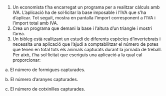 1. Un economista t’ha encarregat un programa per a realitzar càlculs amb IVA. L’aplicació ha de sol·licitar la base imposable i l’IVA que s’ha d’aplicar. Tot seguit, mostra en pantalla l’import corresponent a l’IVA i l’import total amb IVA.
2. Crea un programa que demani la base i l’altura d’un triangle i mostri l’àrea.
3. Un biòleg està realitzant un estudi de diferents espècies d’invertebrats i necessita una aplicació que l’ajudi a comptabilitzar el número de potes que tenen en total tots els animals capturats durant la jornada de treball. Per això, t’ha sol·licitat que escriguis una aplicació a la qual cal proporcionar:
   
  a. El número de formigues capturades.
    
  b. El número d’aranyes capturades.
  
  c. El número de cotxinilles capturades.

